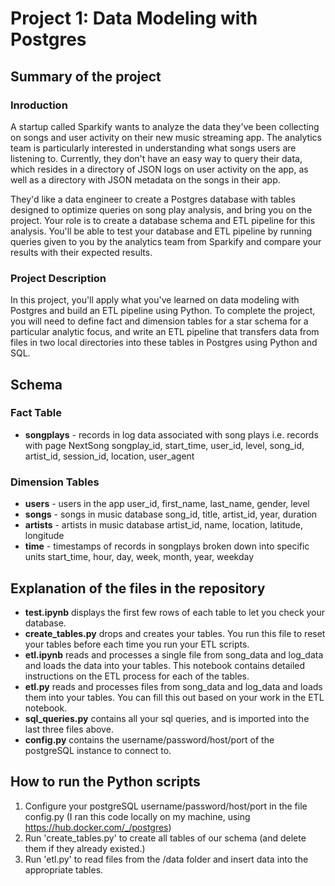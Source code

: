 # Project 1: Data Modeling with Postgres

## Summary of the project
### Inroduction
A startup called Sparkify wants to analyze the data they've been collecting on songs and user activity on their new music streaming app. The analytics team is particularly interested in understanding what songs users are listening to. Currently, they don't have an easy way to query their data, which resides in a directory of JSON logs on user activity on the app, as well as a directory with JSON metadata on the songs in their app.

They'd like a data engineer to create a Postgres database with tables designed to optimize queries on song play analysis, and bring you on the project. Your role is to create a database schema and ETL pipeline for this analysis. You'll be able to test your database and ETL pipeline by running queries given to you by the analytics team from Sparkify and compare your results with their expected results.
### Project Description
In this project, you'll apply what you've learned on data modeling with Postgres and build an ETL pipeline using Python. To complete the project, you will need to define fact and dimension tables for a star schema for a particular analytic focus, and write an ETL pipeline that transfers data from files in two local directories into these tables in Postgres using Python and SQL. 

## Schema
### Fact Table

    
- **songplays** - records in log data associated with song plays i.e. records with page NextSong
        songplay_id, start_time, user_id, level, song_id, artist_id, session_id, location, user_agent

### Dimension Tables
- **users** - users in the app
        user_id, first_name, last_name, gender, level
- **songs** - songs in music database
        song_id, title, artist_id, year, duration
- **artists** - artists in music database
        artist_id, name, location, latitude, longitude
- **time** - timestamps of records in songplays broken down into specific units
        start_time, hour, day, week, month, year, weekday

## Explanation of the files in the repository
- **test.ipynb** displays the first few rows of each table to let you check your database.
- **create_tables.py** drops and creates your tables. You run this file to reset your tables before each time you run your ETL scripts.
- **etl.ipynb** reads and processes a single file from song_data and log_data and loads the data into your tables. This notebook contains detailed instructions on the ETL process for each of the tables.
- **etl.py** reads and processes files from song_data and log_data and loads them into your tables. You can fill this out based on your work in the ETL notebook.
- **sql_queries.py** contains all your sql queries, and is imported into the last three files above.
- **config.py** contains the username/password/host/port of the postgreSQL instance to connect to.
## How to run the Python scripts
1. Configure your postgreSQL username/password/host/port in the file config.py (I ran this code locally on my machine, using https://hub.docker.com/_/postgres)
2. Run 'create_tables.py' to create all tables of our schema (and delete them if they already existed.)
3. Run 'etl.py' to read files from the /data folder and insert data into the appropriate tables.

